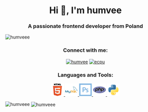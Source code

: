 <h1 align="center">Hi 👋, I'm humvee</h1>
<h3 align="center">A passionate frontend developer from Poland</h3>

<p align="left"> <img src="https://komarev.com/ghpvc/?username=humveee&label=Profile%20views&color=0e75b6&style=flat" alt="humveee" /> </p>

<h3 align="center">Connect with me:</h3>
<p align="center">
<a href="https://www.youtube.com/c/humvee" target="blank"><img align="center" src="https://raw.githubusercontent.com/rahuldkjain/github-profile-readme-generator/master/src/images/icons/Social/youtube.svg" alt="humvee" height="30" width="40" /></a>
<a href="https://discord.gg/ecpu" target="blank"><img align="center" src="https://raw.githubusercontent.com/rahuldkjain/github-profile-readme-generator/master/src/images/icons/Social/discord.svg" alt="ecpu" height="30" width="40" /></a>
</p>

<h3 align="center">Languages and Tools:</h3>
<p align="center"> <a href="https://www.w3.org/html/" target="_blank" rel="noreferrer"> <img src="https://raw.githubusercontent.com/devicons/devicon/master/icons/html5/html5-original-wordmark.svg" alt="html5" width="40" height="40"/> </a> <a href="https://www.mysql.com/" target="_blank" rel="noreferrer"> <img src="https://raw.githubusercontent.com/devicons/devicon/master/icons/mysql/mysql-original-wordmark.svg" alt="mysql" width="40" height="40"/> </a> <a href="https://www.photoshop.com/en" target="_blank" rel="noreferrer"> <img src="https://raw.githubusercontent.com/devicons/devicon/master/icons/photoshop/photoshop-line.svg" alt="photoshop" width="40" height="40"/> </a> <a href="https://www.php.net" target="_blank" rel="noreferrer"> <img src="https://raw.githubusercontent.com/devicons/devicon/master/icons/php/php-original.svg" alt="php" width="40" height="40"/> </a> <a href="https://www.python.org" target="_blank" rel="noreferrer"> <img src="https://raw.githubusercontent.com/devicons/devicon/master/icons/python/python-original.svg" alt="python" width="40" height="40"/> </a> </p>

<p><img align="left" src="https://github-readme-stats.vercel.app/api/top-langs?username=humveee&show_icons=true&locale=en&layout=compact" alt="humveee" /></p>

<p>&nbsp;<img align="center" src="https://github-readme-stats.vercel.app/api?username=humveee&show_icons=true&locale=en" alt="humveee" /></p>
